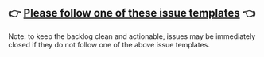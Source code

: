 ## 👉 [Please follow one of these issue templates](https://github.com/rasung/snarkVM/issues/new/choose) 👈

Note: to keep the backlog clean and actionable, issues may be immediately closed if they do not follow one of the above issue templates.
